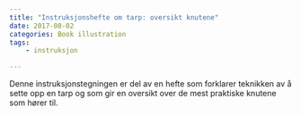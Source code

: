 ```yaml
---
title: "Instruksjonshefte om tarp: oversikt knutene"
date: 2017-08-02
categories: Book illustration
tags: 
    - instruksjon

---
```

Denne instruksjonstegningen er del av en hefte som forklarer teknikken av å sette opp en tarp og som gir en oversikt over de mest praktiske knutene som hører til.